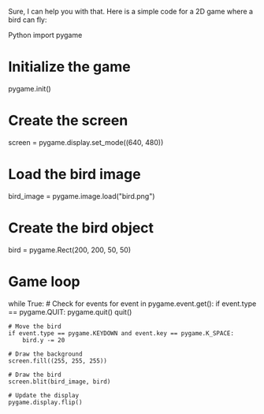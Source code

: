 
Sure, I can help you with that. Here is a simple code for a 2D game where a bird can fly:

Python
import pygame

# Initialize the game
pygame.init()

# Create the screen
screen = pygame.display.set_mode((640, 480))

# Load the bird image
bird_image = pygame.image.load("bird.png")

# Create the bird object
bird = pygame.Rect(200, 200, 50, 50)

# Game loop
while True:
    # Check for events
    for event in pygame.event.get():
        if event.type == pygame.QUIT:
            pygame.quit()
            quit()

    # Move the bird
    if event.type == pygame.KEYDOWN and event.key == pygame.K_SPACE:
        bird.y -= 20

    # Draw the background
    screen.fill((255, 255, 255))

    # Draw the bird
    screen.blit(bird_image, bird)

    # Update the display
    pygame.display.flip()
